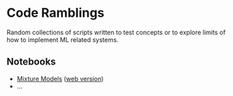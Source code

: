 # Code Ramblings

Random collections of scripts written to test concepts or to explore limits of how to implement ML related systems.

## Notebooks

* [Mixture Models](./notebooks/MixtureModels.ipynb) ([web version](https://code-ramblings-production.up.railway.app/))
* ...
